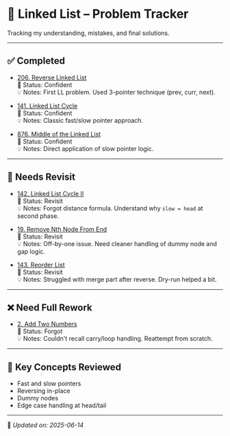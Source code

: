 # 🔗 Linked List – Problem Tracker

Tracking my understanding, mistakes, and final solutions.

---

## ✅ Completed

- [206. Reverse Linked List](https://leetcode.com/problems/reverse-linked-list/)  
  📌 Status: Confident  
  💡 Notes: First LL problem. Used 3-pointer technique (prev, curr, next).

- [141. Linked List Cycle](https://leetcode.com/problems/linked-list-cycle/)  
  📌 Status: Confident  
  💡 Notes: Classic fast/slow pointer approach.

- [876. Middle of the Linked List](https://leetcode.com/problems/middle-of-the-linked-list/)  
  📌 Status: Confident  
  💡 Notes: Direct application of slow pointer logic.

---

## 🔁 Needs Revisit

- [142. Linked List Cycle II](https://leetcode.com/problems/linked-list-cycle-ii/)  
  📌 Status: Revisit  
  💡 Notes: Forgot distance formula. Understand why `slow = head` at second phase.

- [19. Remove Nth Node From End](https://leetcode.com/problems/remove-nth-node-from-end-of-list/)  
  📌 Status: Revisit  
  💡 Notes: Off-by-one issue. Need cleaner handling of dummy node and gap logic.

- [143. Reorder List](https://leetcode.com/problems/reorder-list/)  
  📌 Status: Revisit  
  💡 Notes: Struggled with merge part after reverse. Dry-run helped a bit.

---

## ❌ Need Full Rework

- [2. Add Two Numbers](https://leetcode.com/problems/add-two-numbers/)  
  📌 Status: Forgot  
  💡 Notes: Couldn't recall carry/loop handling. Reattempt from scratch.

---

## 🧠 Key Concepts Reviewed

- Fast and slow pointers  
- Reversing in-place  
- Dummy nodes  
- Edge case handling at head/tail

---

📝 *Updated on: 2025-06-14*
